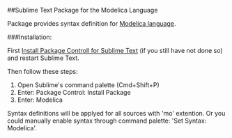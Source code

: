 ##Sublime Text Package for the Modelica Language

Package provides syntax definition for [Modelica language](http://www.modelica.org).

###Installation:

First [Install Package Controll for Sublime Text](https://packagecontrol.io/installation) (if you still have not done so) and restart Sublime Text.

Then follow these steps:

1. Open Sublime's command palette (Cmd+Shift+P)
1. Enter: Package Control: Install Package
1. Enter: Modelica

Syntax definitions will be applyed for all sources with 'mo' extention. Or you could manually enable syntax through command palette: 'Set Syntax: Modelica'.
